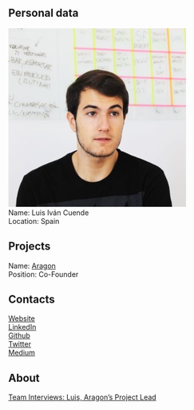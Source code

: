 ## Personal data
![photo](photo/luis_cuende.jpg)  
Name: Luis Iván Cuende  
Location: Spain  
## Projects 
Name: [Aragon](../projects/aragon.md)  
Position: Co-Founder  
## Contacts
[Website](https://luisivan.net/)  
[LinkedIn](https://www.linkedin.com/in/luisivancuende/)  
[Github](https://github.com/luisivan)  
[Twitter](https://twitter.com/licuende)  
[Medium](https://blog.luisivan.net/)
## About
[Team Interviews: Luis, Aragon’s Project Lead](https://blog.aragon.one/team-interviews-luis-aragons-project-lead-c4916bb3cfb4)
